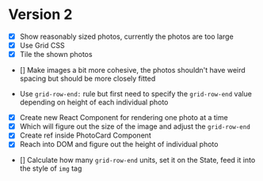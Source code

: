 # Version 2
- [x] Show reasonably sized photos, currently the photos are too large
- [x] Use Grid CSS
- [x] Tile the shown photos
- [] Make images a bit more cohesive, the photos shouldn't have weird spacing but should be more closely fitted

- Use `grid-row-end:` rule but first need to specify the `grid-row-end` value depending on height of each individual photo
- [x] Create new React Component for rendering one photo at a time
- [x] Which will figure out the size of the image and adjust the `grid-row-end`
- [x] Create ref inside PhotoCard Component
- [x] Reach into DOM and figure out the height of individual photo
- [] Calculate how many `grid-row-end` units, set it on the State, feed it into the style of `img` tag
